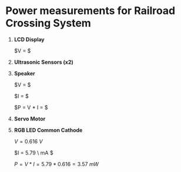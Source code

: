 # Power measurements for Railroad Crossing System

1. __LCD Display__
   
   $V = $
   
3. __Ultrasonic Sensors (x2)__
4. __Speaker__

   $V = $

   $I = $

   $P = V * I = $
6. __Servo Motor__
7. __RGB LED Common Cathode__

   $V = 0.616 \ V$
   
   $I = 5.79 \ mA $
   
   $P = V * I = 5.79 * 0.616 = 3.57 \ mW$

